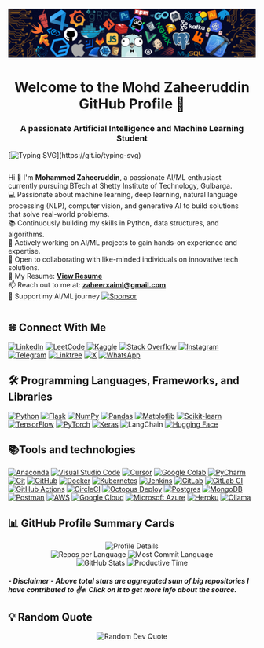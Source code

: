 ![logo](https://github.com/mdzaheerjk/mdzaheerjk/blob/main/5e73f1c3-6eb3-4b94-b7bd-0b81a3f1dbca.png?raw=true)
<h1 align="center">Welcome to the Mohd Zaheeruddin GitHub Profile 👋</h1>
<h3 align="center">A passionate Artificial Intelligence and Machine Learning Student</h3>

[![Typing SVG](https://readme-typing-svg.demolab.com?font=Fira+Code&duration=3000&pause=1000&color=C792E9&random=true&width=900&lines=%F0%9F%91%A8%E2%80%8D%F0%9F%92%BB+Hi+there!+%F0%9F%91%8B+I'm+Mohammed+Zaheeruddin!;Passionate+AI%2FML+enthusiast+%7C+BTech+Student.;Building+strong+programming+fundamentals!+;%F0%9F%9A%80+Eager+to+contribute+to+innovative+tech+solutions!)](https://git.io/typing-svg)

<div style="display: flex; flex-direction: column;">
  <div style="flex: 1; margin-right: 10px;">
    <ul style="list-style-type: none; padding: 0;">
      <li>Hi 👋 I'm <b>Mohammed Zaheeruddin</b>, a passionate AI/ML enthusiast currently pursuing BTech at Shetty Institute of Technology, Gulbarga.</li>
      <li>💻 Passionate about machine learning, deep learning, natural language processing (NLP), computer vision, and generative AI to build solutions that solve real-world problems.</li>
      <li> 📚 Continuously building my skills in Python, data structures, and algorithms. </li>
      <li>🎯 Actively working on AI/ML projects to gain hands-on experience and expertise.</li>
      <li>🤝 Open to collaborating with like-minded individuals on innovative tech solutions.</li>
      <li> 📄 My Resume: <a href="https://drive.google.com/file/d/1BRFUtJcT4DIlglCIl9-tNWP7xesfsd3y/view?usp=drivesdk"><b>View Resume</b></a></li>
      <li>📫 Reach out to me at: <b><a href="mailto:zaheerxaiml@gmail.com">zaheerxaiml@gmail.com</a></b> </li>
      <li>🚀 Support my AI/ML journey 
    <a href="https://github.com/sponsors/mdzaheerjk">
    <img src="https://img.shields.io/badge/Sponsor-%E2%9D%A4-red" alt="Sponsor">
  </a>
</li>

  </div>
</div>

## 🌐 Connect With Me
[![LinkedIn](https://custom-icon-badges.demolab.com/badge/LinkedIn-0A66C2?logo=linkedin-white&logoColor=fff)](https://linkedin.com/in/md-zaheerjk)
[![LeetCode](https://img.shields.io/badge/LeetCode-000000?logo=LeetCode&logoColor=#d16c06)](https://leetcode.com/u/3TS24AI030/)
[![Kaggle](https://img.shields.io/badge/Kaggle-20BEFF?logo=kaggle&logoColor=fff)](https://www.kaggle.com/zaheerjk)
[![Stack Overflow](https://img.shields.io/badge/-Stack%20Overflow-FE7A16?logo=stack-overflow&logoColor=white)](https://stackoverflow.com/users/28573007/zaheer-jk)
[![Instagram](https://img.shields.io/badge/Instagram-%23E4405F.svg?logo=Instagram&logoColor=white)](https://instagram.com/md_zaheer_jk)
[![Telegram](https://img.shields.io/badge/Telegram-2CA5E0?logo=telegram&logoColor=white)](https://t.me/zaheerjk)
[![Linktree](https://img.shields.io/badge/LinkTree-1de9b6?logo=linktree&logoColor=white)](#)
[![X](https://img.shields.io/badge/X-%23000000.svg?logo=X&logoColor=white)](https://twitter.com/md_zaheer_jk)
[![WhatsApp](https://img.shields.io/badge/WhatsApp-25D366?logo=whatsapp&logoColor=white)](https://wa.me/918762194761)

## 🛠️ Programming Languages, Frameworks, and Libraries 
[![Python](https://img.shields.io/badge/Python-3776AB?logo=python&logoColor=fff)](#)
[![Flask](https://img.shields.io/badge/Flask-000?logo=flask&logoColor=fff)](#)
[![NumPy](https://img.shields.io/badge/NumPy-4DABCF?logo=numpy&logoColor=fff)](#)
[![Pandas](https://img.shields.io/badge/Pandas-150458?logo=pandas&logoColor=fff)](#)
[![Matplotlib](https://custom-icon-badges.demolab.com/badge/Matplotlib-71D291?logo=matplotlib&logoColor=fff)](#)
[![Scikit-learn](https://img.shields.io/badge/-scikit--learn-%23F7931E?logo=scikit-learn&logoColor=white)](#)
[![TensorFlow](https://img.shields.io/badge/TensorFlow-ff8f00?logo=tensorflow&logoColor=white)](#)
[![PyTorch](https://img.shields.io/badge/PyTorch-ee4c2c?logo=pytorch&logoColor=white)](#)
[![Keras](https://img.shields.io/badge/Keras-D00000?logo=keras&logoColor=fff)](#)
![LangChain](https://img.shields.io/badge/LangChain-1c3c3c.svg?logo=langchain&logoColor=white)
[![Hugging Face](https://img.shields.io/badge/Hugging%20Face-FFD21E?logo=huggingface&logoColor=000)](#)

 ## 📚Tools and technologies
 [![Anaconda](https://img.shields.io/badge/Anaconda-44A833?logo=anaconda&logoColor=fff)](#)
 [![Visual Studio Code](https://custom-icon-badges.demolab.com/badge/Visual%20Studio%20Code-0078d7.svg?logo=vsc&logoColor=white)](#)
 [![Cursor](https://custom-icon-badges.demolab.com/badge/Cursor-000000?logo=cursor-ai-white)](#)
 [![Google Colab](https://img.shields.io/badge/Google%20Colab-F9AB00?logo=googlecolab&logoColor=fff)](#)
 [![PyCharm](https://img.shields.io/badge/PyCharm-000?logo=pycharm&logoColor=fff)](#)
 [![Git](https://img.shields.io/badge/Git-F05032?logo=git&logoColor=fff)](#)
 [![GitHub](https://img.shields.io/badge/GitHub-%23121011.svg?logo=github&logoColor=white)](#)
 [![Docker](https://img.shields.io/badge/Docker-2496ED?logo=docker&logoColor=fff)](#)
 [![Kubernetes](https://img.shields.io/badge/Kubernetes-326CE5?logo=kubernetes&logoColor=fff)](#)
 [![Jenkins](https://img.shields.io/badge/Jenkins-D24939?logo=jenkins&logoColor=white)](#)
 [![GitLab](https://img.shields.io/badge/GitLab-FC6D26?logo=gitlab&logoColor=fff)](#)
 [![GitLab CI](https://img.shields.io/badge/GitLab%20CI-FC6D26?logo=gitlab&logoColor=fff)](#)
[![GitHub Actions](https://img.shields.io/badge/GitHub_Actions-2088FF?logo=github-actions&logoColor=white)](#)
[![CircleCI](https://img.shields.io/badge/CircleCI-343434?logo=circleci&logoColor=fff)](#)
[![Octopus Deploy](https://img.shields.io/badge/Octopus%20Deploy-2F93E0?logo=Octopus%20Deploy&logoColor=white)](#)
[![Postgres](https://img.shields.io/badge/Postgres-%23316192.svg?logo=postgresql&logoColor=white)](#)
[![MongoDB](https://img.shields.io/badge/MongoDB-%234ea94b.svg?logo=mongodb&logoColor=white)](#)
[![Postman](https://img.shields.io/badge/Postman-FF6C37?logo=postman&logoColor=white)](#)
[![AWS](https://custom-icon-badges.demolab.com/badge/AWS-%23FF9900.svg?logo=aws&logoColor=white)](#)
[![Google Cloud](https://img.shields.io/badge/Google%20Cloud-%234285F4.svg?logo=google-cloud&logoColor=white)](#)
[![Microsoft Azure](https://custom-icon-badges.demolab.com/badge/Microsoft%20Azure-0089D6?logo=msazure&logoColor=white)](#)
[![Heroku](https://img.shields.io/badge/Heroku-430098?logo=heroku&logoColor=fffe)](#)
[![Ollama](https://img.shields.io/badge/Ollama-fff?logo=ollama&logoColor=000)](#)
 
## 📊 GitHub Profile Summary Cards

<p align="center">
  <!-- Profile Details -->
  <img src="http://github-profile-summary-cards.vercel.app/api/cards/profile-details?username=mdzaheerjk&theme=city_lights" alt="Profile Details" /><br>
  
  <!-- Repos per Language & Most Commit Language -->
  <img src="http://github-profile-summary-cards.vercel.app/api/cards/repos-per-language?username=mdzaheerjk&theme=city_lights" alt="Repos per Language" />
  <img src="http://github-profile-summary-cards.vercel.app/api/cards/most-commit-language?username=mdzaheerjk&theme=city_lights" alt="Most Commit Language" /><br>
  
  <!-- Stats & Productive Time -->
  <img src="http://github-profile-summary-cards.vercel.app/api/cards/stats?username=mdzaheerjk&theme=city_lights" alt="GitHub Stats" />
  <img src="http://github-profile-summary-cards.vercel.app/api/cards/productive-time?username=mdzaheerjk&theme=city_lights&utcOffset=8" alt="Productive Time" />
</p>

##### - Disclaimer - Above total stars are aggregated sum of big repositories I have contributed to ✌️✊. Click on it to get more info about the source.

## 💡 Random Quote

<p align="center">
    <img src="https://quotes-github-readme.vercel.app/api?type=horizontal&theme=radical" alt="Random Dev Quote" />
</p>


